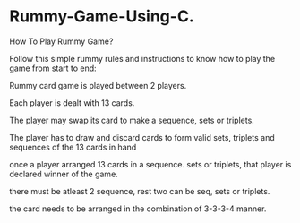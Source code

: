 # Rummy-Game-Using-C.
How To Play Rummy Game?

Follow this simple rummy rules and instructions to know how to play the game from start to end:

Rummy card game is played between 2 players.

Each player is dealt with 13 cards.

The player may swap its card to make a sequence, sets or triplets.

The player has to draw and discard cards to form valid sets, triplets and sequences of the 13 cards in hand

once a player arranged 13 cards in a sequence. sets or triplets, that player is declared winner of the game.

there must be atleast 2 sequence, rest two can be seq, sets or triplets.

the card needs to be arranged in the combination of 3-3-3-4 manner.

